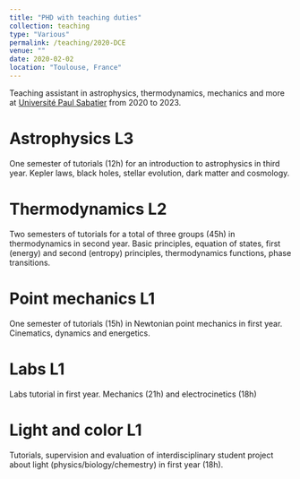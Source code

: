 ```yaml
---
title: "PHD with teaching duties"
collection: teaching
type: "Various"
permalink: /teaching/2020-DCE
venue: ""
date: 2020-02-02
location: "Toulouse, France"
---
```


Teaching assistant in astrophysics, thermodynamics, mechanics and more at [Université Paul Sabatier](https://www.univ-tlse3.fr) from 2020 to 2023. 

Astrophysics L3
======

One semester of tutorials (12h) for an introduction to astrophysics in third year. Kepler laws, black holes, stellar evolution, dark matter and cosmology.

Thermodynamics L2
======

Two semesters of tutorials for a total of three groups (45h) in thermodynamics in second year. Basic principles, equation of states, first (energy) and second (entropy) principles, thermodynamics functions, phase transitions. 

Point mechanics L1
======

One semester of tutorials (15h) in Newtonian point mechanics in first year. Cinematics, dynamics and energetics.

Labs L1
======

Labs tutorial in first year. Mechanics (21h) and electrocinetics (18h)

Light and color L1
======

Tutorials, supervision and evaluation of interdisciplinary student project about light (physics/biology/chemestry) in first year (18h).
